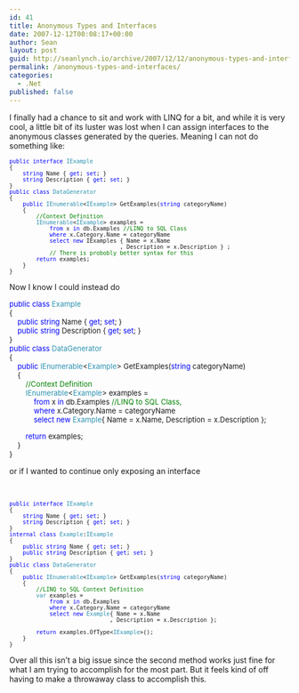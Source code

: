 ```yaml
---
id: 41
title: Anonymous Types and Interfaces
date: 2007-12-12T00:08:17+00:00
author: Sean
layout: post
guid: http://seanlynch.io/archive/2007/12/12/anonymous-types-and-interfaces.aspx
permalink: /anonymous-types-and-interfaces/
categories:
  - .Net
published: false
---
```

I finally had a chance to sit and work with LINQ for a bit, and while it is very cool, a little bit of its luster was lost when I can assign interfaces to the anonymous classes generated by the queries. Meaning I can not do something like:

<pre class="code"><font size="2"><span style="COLOR: rgb(0,0,255)">public</span> <span style="COLOR: rgb(0,0,255)">interface</span> </font><font size="2"><span style="COLOR: rgb(43,145,175)">IExample
</span>{
    <span style="COLOR: rgb(0,0,255)">string</span> Name { <span style="COLOR: rgb(0,0,255)">get</span>; <span style="COLOR: rgb(0,0,255)">set</span>; }
    <span style="COLOR: rgb(0,0,255)">string</span> Description { <span style="COLOR: rgb(0,0,255)">get</span>; <span style="COLOR: rgb(0,0,255)">set</span>; }
}
<span style="COLOR: rgb(0,0,255)">public</span> <span style="COLOR: rgb(0,0,255)">class</span> </font><font size="2"><span style="COLOR: rgb(43,145,175)">DataGenerator
</span>{
    <span style="COLOR: rgb(0,0,255)">public</span> <span style="COLOR: rgb(43,145,175)">IEnumerable</span>&lt;<span style="COLOR: rgb(43,145,175)">IExample</span>&gt; GetExamples(<span style="COLOR: rgb(0,0,255)">string</span> categoryName)
    {<br />        </font><font size="2"><span style="COLOR: rgb(0,128,0)">//Context Definition<br /></span>        <span style="COLOR: rgb(43,145,175)">IEnumerable</span>&lt;<span style="COLOR: rgb(43,145,175)">IExample</span>&gt; examples =
            <span style="COLOR: rgb(0,0,255)">from</span> x <span style="COLOR: rgb(0,0,255)">in</span> db.Examples </font><font size="2"><span style="COLOR: rgb(0,128,0)">//LINQ to SQL Class<br /></span>            <span style="COLOR: rgb(0,0,255)">where</span> x.Category.Name = categoryName
            <span style="COLOR: rgb(0,0,255)">select</span> <span style="COLOR: rgb(0,0,255)">new</span> IExamples { Name = x.Name<br />                                 , Description = x.Description } ;
<span style="COLOR: rgb(0,128,0)">            // There is probobly better syntax for this</span>
        <span style="COLOR: rgb(0,0,255)">return</span> examples;
    }
}</font></pre>

Now I know I could instead do

<font size="2"><span style="COLOR: rgb(0,0,255)">public</span> <span style="COLOR: rgb(0,0,255)">class</span> </font><font size="2"><span style="COLOR: rgb(43,145,175)">Example<br /> </span>{<br />     <span style="COLOR: rgb(0,0,255)">public</span> <span style="COLOR: rgb(0,0,255)">string</span> Name { <span style="COLOR: rgb(0,0,255)">get</span>; <span style="COLOR: rgb(0,0,255)">set</span>; }<br />     <span style="COLOR: rgb(0,0,255)">public</span> <span style="COLOR: rgb(0,0,255)">string</span> Description { <span style="COLOR: rgb(0,0,255)">get</span>; <span style="COLOR: rgb(0,0,255)">set</span>; }<br /> }<br /> <span style="COLOR: rgb(0,0,255)">public</span> <span style="COLOR: rgb(0,0,255)">class</span> </font><font size="2"><span style="COLOR: rgb(43,145,175)">DataGenerator<br /> </span>{<br />     <span style="COLOR: rgb(0,0,255)">public</span> <span style="COLOR: rgb(43,145,175)">IEnumerable</span><<span style="COLOR: rgb(43,145,175)">Example</span>> GetExamples(<span style="COLOR: rgb(0,0,255)">string</span> categoryName)<br />     {<br />         </font><font size="2"><span style="COLOR: rgb(0,128,0)">//Context Definition<br /> </span>        <span style="COLOR: rgb(43,145,175)">IEnumerable</span><<span style="COLOR: rgb(43,145,175)">Example</span>> examples =<br />             <span style="COLOR: rgb(0,0,255)">from</span> x <span style="COLOR: rgb(0,0,255)">in</span> db.Examples </font><font size="2"><span style="COLOR: rgb(0,128,0)">//LINQ to SQL Class, <br /> </span>            <span style="COLOR: rgb(0,0,255)">where</span> x.Category.Name = categoryName<br />             <span style="COLOR: rgb(0,0,255)">select</span> <span style="COLOR: rgb(0,0,255)">new</span> <span style="COLOR: rgb(43,145,175)">Example</span>{ Name = x.Name, Description = x.Description };</p> 

<p>
          <span style="COLOR: rgb(0,0,255)">return</span> examples;<br />     }<br /> }<br /> </font>
</p>

<p>
  or if I wanted to continue only exposing an interface
</p>

<p>
   
</p>

<pre class="code"><font size="2"><span style="COLOR: rgb(0,0,255)">public</span> <span style="COLOR: rgb(0,0,255)">interface</span> </font><font size="2"><span style="COLOR: rgb(43,145,175)">IExample
</span>{
    <span style="COLOR: rgb(0,0,255)">string</span> Name { <span style="COLOR: rgb(0,0,255)">get</span>; <span style="COLOR: rgb(0,0,255)">set</span>; }
    <span style="COLOR: rgb(0,0,255)">string</span> Description { <span style="COLOR: rgb(0,0,255)">get</span>; <span style="COLOR: rgb(0,0,255)">set</span>; }
}
<span style="COLOR: rgb(0,0,255)">internal </span><span style="COLOR: rgb(0,0,255)">class</span> <span style="COLOR: rgb(43,145,175)">Example</span>:</font><font size="2"><span style="COLOR: rgb(43,145,175)">IExample
</span>{
    <span style="COLOR: rgb(0,0,255)">public</span> <span style="COLOR: rgb(0,0,255)">string</span> Name { <span style="COLOR: rgb(0,0,255)">get</span>; <span style="COLOR: rgb(0,0,255)">set</span>; }
    <span style="COLOR: rgb(0,0,255)">public</span> <span style="COLOR: rgb(0,0,255)">string</span> Description { <span style="COLOR: rgb(0,0,255)">get</span>; <span style="COLOR: rgb(0,0,255)">set</span>; }
}
<span style="COLOR: rgb(0,0,255)">public</span> <span style="COLOR: rgb(0,0,255)">class</span> </font><font size="2"><span style="COLOR: rgb(43,145,175)">DataGenerator
</span>{
    <span style="COLOR: rgb(0,0,255)">public</span> <span style="COLOR: rgb(43,145,175)">IEnumerable</span>&lt;<span style="COLOR: rgb(43,145,175)">IExample</span>&gt; GetExamples(<span style="COLOR: rgb(0,0,255)">string</span> categoryName)
    {
        </font><font size="2"><span style="COLOR: rgb(0,128,0)">//LINQ to SQL Context Definition
</span>        <span style="COLOR: rgb(43,145,175)">var</span> examples =
            <span style="COLOR: rgb(0,0,255)">from</span> x <span style="COLOR: rgb(0,0,255)">in</span> db.Examples <br /></font><font size="2">            <span style="COLOR: rgb(0,0,255)">where</span> x.Category.Name = categoryName
            <span style="COLOR: rgb(0,0,255)">select</span> <span style="COLOR: rgb(0,0,255)">new</span> <span style="COLOR: rgb(43,145,175)">Example</span>{ Name = x.Name<br />                              , Description = x.Description };

        <span style="COLOR: rgb(0,0,255)">return</span> examples.OfType&lt;<span style="COLOR: rgb(43,145,175)">IExample</span>&gt;();
    }
}</font></pre>

<p>
  Over all this isn&#8217;t a big issue since the second method works just fine for what I am trying to accomplish for the most part. But it feels kind of off having to make a throwaway class to accomplish this.
</p>